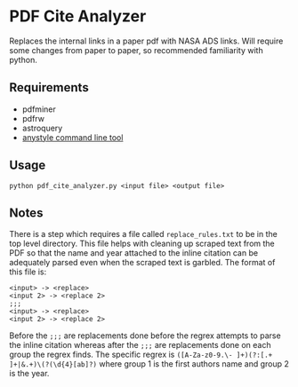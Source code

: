 # PDF Cite Analyzer
Replaces the internal links in a paper pdf with NASA ADS links. Will require some changes from paper to paper, so recommended familiarity with python. 

## Requirements
* pdfminer
* pdfrw
* astroquery
* [anystyle command line tool](https://anystyle.io/)

## Usage
`python pdf_cite_analyzer.py <input file> <output file>`

## Notes
There is a step which requires a file called `replace_rules.txt` to be in the top level directory. This file helps with cleaning up scraped text from the PDF so that the name and year attached to the inline citation can be adequately parsed even when the scraped text is garbled. The format of this file is:
```
<input> -> <replace>
<input 2> -> <replace 2>
;;;
<input> -> <replace>
<input 2> -> <replace 2>
 ```
 Before the `;;;` are replacements done before the regrex attempts to parse the inline citation whereas after the `;;;` are replacements done on each group the regrex finds. The specific regrex is `([A-Za-z0-9.\- ]+)(?:[.+ ]+|&.+)\(?(\d{4}[ab]?)` where group 1 is the first authors name and group 2 is the year.

